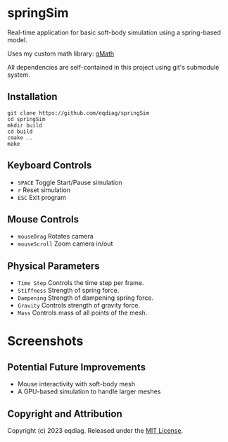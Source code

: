 # springSim

Real-time application for basic soft-body simulation using a spring-based model.

Uses my custom math library: [gMath](https://github.com/eqdiag/gMath)

All dependencies are self-contained in this project using git's submodule system.

## Installation

```
git clone https://github.com/eqdiag/springSim
cd springSim
mkdir build
cd build
cmake ..
make
```


## Keyboard Controls
  * `SPACE` Toggle Start/Pause simulation
  * `r` Reset simulation
  * `ESC` Exit program

## Mouse Controls
  * `mouseDrag` Rotates camera
  * `mouseScroll` Zoom camera in/out

## Physical Parameters
  *  `Time Step` Controls the time step per frame.
  *  `Stiffness`  Strength of spring force.
  *  `Dampening`  Strength of dampening spring force.
  *  `Gravity`  Controls strength of gravity force.
  *  `Mass`  Controls mass of all points of the mesh.


# Screenshots


## Potential Future Improvements
  * Mouse interactivity with soft-body mesh
  * A GPU-based simulation to handle larger meshes
                       
## Copyright and Attribution
Copyright (c) 2023 eqdiag. Released under the [MIT License](https://github.com/eqdiag/springSim/blob/main/LICENSE.md).
